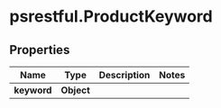 # psrestful.ProductKeyword

## Properties
Name | Type | Description | Notes
------------ | ------------- | ------------- | -------------
**keyword** | **Object** |  | 
